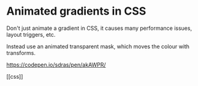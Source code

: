 # Animated gradients in CSS

Don't just animate a gradient in CSS, it causes many performance issues, layout triggers, etc.

Instead use an animated transparent mask, which moves the colour with transforms.

https://codepen.io/sdras/pen/akAWPR/

[[css]]